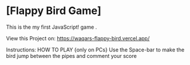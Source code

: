 # [Flappy Bird Game]
This is the my first JavaScript! game .


View this Project on: https://waqars-flappy-bird.vercel.app/
 
Instructions: HOW TO PLAY {only on PCs}
Use the Space-bar to make the bird jump between the pipes and comment your score
